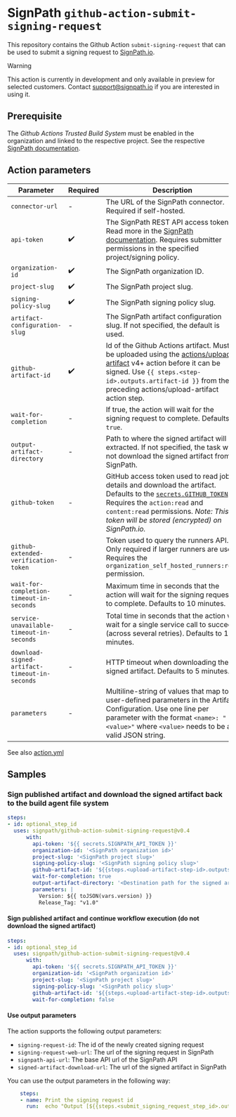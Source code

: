 # SignPath `github-action-submit-signing-request`

This repository contains the Github Action `submit-signing-request` that can be used to submit a signing request to [SignPath.io](https://about.signpath.io).

> [!WARNING]
> This action is currently in development and only available in preview for selected customers. Contact [support@signpath.io](mailto:support@signpath.io) if you are interested in using it.

## Prerequisite

The _Github Actions Trusted Build System_ must be enabled in the organization and linked to the respective project. See the respective [SignPath documentation](https://about.signpath.io/redirects/connectors/trusted-build-system-configuration).

## Action parameters

| Parameter                                     | Required           | Description |
| ----                                          | -                  | ------      |
| `connector-url`                               | -                  | The URL of the SignPath connector. Required if self-hosted.
| `api-token`                                   | :heavy_check_mark: | The SignPath REST API access token. Read more in the [SignPath documentation](https://about.signpath.io/redirects/connectors/api-token). Requires submitter permissions in the specified project/signing policy.
| `organization-id`                             | :heavy_check_mark: | The SignPath organization ID.
| `project-slug`                                | :heavy_check_mark: | The SignPath project slug.
| `signing-policy-slug`                         | :heavy_check_mark: | The SignPath signing policy slug.
| `artifact-configuration-slug`                 | -                  | The SignPath artifact configuration slug. If not specified, the default is used.
| `github-artifact-id`                          | :heavy_check_mark: | Id of the Github Actions artifact. Must be uploaded using the [actions/upload-artifact](https://github.com/actions/upload-artifact) v4+ action before it can be signed. Use `{{ steps.<step-id>.outputs.artifact-id }}` from the preceding actions/upload-artifact action step.
| `wait-for-completion`                         | -                  | If true, the action will wait for the signing request to complete. Defaults to `true`.
| `output-artifact-directory`                   | -                  | Path to where the signed artifact will be extracted. If not specified, the task will not download the signed artifact from SignPath.
| `github-token`                                | -                  | GitHub access token used to read job details and download the artifact. Defaults to the [`secrets.GITHUB_TOKEN`](https://docs.github.com/en/actions/security-guides/automatic-token-authentication). Requires the `action:read` and `content:read` permissions. _Note: This token will be stored (encrypted) on SignPath.io._
| `github-extended-verification-token`          | -                  | Token used to query the runners API. Only required if larger runners are used. Requires the `organization_self_hosted_runners:read` permission.
| `wait-for-completion-timeout-in-seconds`      | -                  | Maximum time in seconds that the action will wait for the signing request to complete. Defaults to 10 minutes.
| `service-unavailable-timeout-in-seconds`      | -                  | Total time in seconds that the action will wait for a single service call to succeed (across several retries). Defaults to 10 minutes.
| `download-signed-artifact-timeout-in-seconds` | -                  | HTTP timeout when downloading the signed artifact. Defaults to 5 minutes.
| `parameters`                                  | -                  | Multiline-string of values that map to user-defined parameters in the Artifact Configuration. Use one line per parameter with the format `<name>: "<value>"` where `<value>` needs to be a valid JSON string.

See also [action.yml](action.yml)

## Samples

### Sign published artifact and download the signed artifact back to the build agent file system

```yaml
steps:
- id: optional_step_id
  uses: signpath/github-action-submit-signing-request@v0.4
      with:
        api-token: '${{ secrets.SIGNPATH_API_TOKEN }}'
        organization-id: '<SignPath organization id>'
        project-slug: '<SignPath project slug>'
        signing-policy-slug: '<SignPath signing policy slug>'
        github-artifact-id: '${{steps.<upload-artifact-step-id>.outputs.artifact-id}}'
        wait-for-completion: true
        output-artifact-directory: '<Destination path for the signed artifact>'
        parameters: |
          Version: ${{ toJSON(vars.version) }}
          Release_Tag: "v1.0"
```

#### Sign published artifact and continue workflow execution (do not download the signed artifact)

```yaml
steps:
- id: optional_step_id
  uses: signpath/github-action-submit-signing-request@v0.4
      with:
        api-token: '${{ secrets.SIGNPATH_API_TOKEN }}'
        organization-id: '<SignPath organization id>'
        project-slug: '<SignPath project slug>'
        signing-policy-slug: '<SignPath policy slug>'
        github-artifact-id: '${{steps.<upload-artifact-step-id>.outputs.artifact-id}}'
        wait-for-completion: false
```

#### Use output parameters

The action supports the following output parameters:
- `signing-request-id`: The id of the newly created signing request
- `signing-request-web-url`: The url of the signing request in SignPath
- `signpath-api-url`: The base API url of the SignPath API
- `signed-artifact-download-url`: The url of the signed artifact in SignPath

You can use the output parameters in the following way:
```yaml
    steps:
    - name: Print the signing request id
      run:  echo "Output [${{steps.<submit_signing_request_step_id>.outputs.signing-request-id }}]"
```
